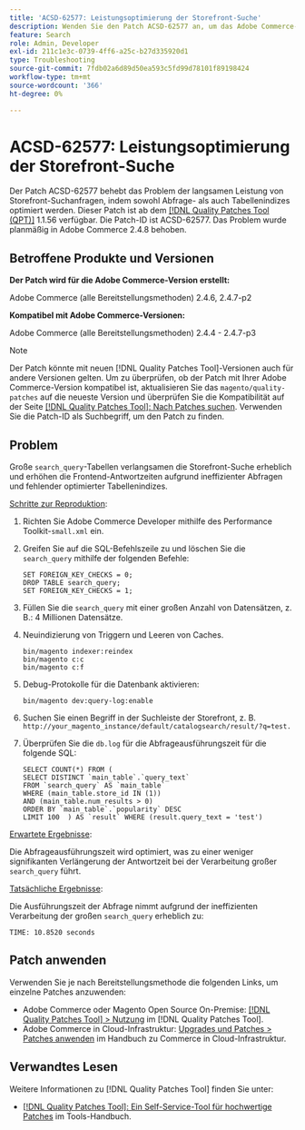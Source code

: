 ```yaml
---
title: 'ACSD-62577: Leistungsoptimierung der Storefront-Suche'
description: Wenden Sie den Patch ACSD-62577 an, um das Adobe Commerce-Problem zu beheben, bei dem die Storefront-Suchleistung aufgrund der langsamen Abfrageausführung beeinträchtigt wird, die durch eine große Tabelle „search_query“ verursacht wird.
feature: Search
role: Admin, Developer
exl-id: 211c1e3c-0739-4ff6-a25c-b27d335920d1
type: Troubleshooting
source-git-commit: 7fdb02a6d89d50ea593c5fd99d78101f89198424
workflow-type: tm+mt
source-wordcount: '366'
ht-degree: 0%

---
```


# ACSD-62577: Leistungsoptimierung der Storefront-Suche

Der Patch ACSD-62577 behebt das Problem der langsamen Leistung von Storefront-Suchanfragen, indem sowohl Abfrage- als auch Tabellenindizes optimiert werden. Dieser Patch ist ab dem [[!DNL Quality Patches Tool (QPT)]](/help/tools/quality-patches-tool/quality-patches-tool-to-self-serve-quality-patches.md) 1.1.56 verfügbar. Die Patch-ID ist ACSD-62577. Das Problem wurde planmäßig in Adobe Commerce 2.4.8 behoben.

## Betroffene Produkte und Versionen

**Der Patch wird für die Adobe Commerce-Version erstellt:**

Adobe Commerce (alle Bereitstellungsmethoden) 2.4.6, 2.4.7-p2

**Kompatibel mit Adobe Commerce-Versionen:**

Adobe Commerce (alle Bereitstellungsmethoden) 2.4.4 - 2.4.7-p3

>[!NOTE]
>
>Der Patch könnte mit neuen [!DNL Quality Patches Tool]-Versionen auch für andere Versionen gelten. Um zu überprüfen, ob der Patch mit Ihrer Adobe Commerce-Version kompatibel ist, aktualisieren Sie das `magento/quality-patches` auf die neueste Version und überprüfen Sie die Kompatibilität auf der Seite [[!DNL Quality Patches Tool]: Nach Patches suchen](https://experienceleague.adobe.com/tools/commerce-quality-patches/index.html?lang=de). Verwenden Sie die Patch-ID als Suchbegriff, um den Patch zu finden.

## Problem

Große `search_query`-Tabellen verlangsamen die Storefront-Suche erheblich und erhöhen die Frontend-Antwortzeiten aufgrund ineffizienter Abfragen und fehlender optimierter Tabellenindizes.

<u>Schritte zur Reproduktion</u>:

1. Richten Sie Adobe Commerce Developer mithilfe des Performance Toolkit-`small.xml` ein.
1. Greifen Sie auf die SQL-Befehlszeile zu und löschen Sie die `search_query` mithilfe der folgenden Befehle:

   ```
   SET FOREIGN_KEY_CHECKS = 0;  
   DROP TABLE search_query;  
   SET FOREIGN_KEY_CHECKS = 1;  
   ```

1. Füllen Sie die `search_query` mit einer großen Anzahl von Datensätzen, z. B.: 4 Millionen Datensätze.
1. Neuindizierung von Triggern und Leeren von Caches.

   ```
   bin/magento indexer:reindex  
   bin/magento c:c  
   bin/magento c:f  
   ```

1. Debug-Protokolle für die Datenbank aktivieren:

   ```
   bin/magento dev:query-log:enable  
   ```

1. Suchen Sie einen Begriff in der Suchleiste der Storefront, z. B.
   `http://your_magento_instance/default/catalogsearch/result/?q=test.`
1. Überprüfen Sie die `db.log` für die Abfrageausführungszeit für die folgende SQL:

   ```
   SELECT COUNT(*) FROM (  
   SELECT DISTINCT `main_table`.`query_text`  
   FROM `search_query` AS `main_table`  
   WHERE (main_table.store_id IN (1))  
   AND (main_table.num_results > 0)  
   ORDER BY `main_table`.`popularity` DESC  
   LIMIT 100  ) AS `result` WHERE (result.query_text = 'test')  
   ```

<u>Erwartete Ergebnisse</u>:

Die Abfrageausführungszeit wird optimiert, was zu einer weniger signifikanten Verlängerung der Antwortzeit bei der Verarbeitung großer `search_query` führt.

<u>Tatsächliche Ergebnisse</u>:

Die Ausführungszeit der Abfrage nimmt aufgrund der ineffizienten Verarbeitung der großen `search_query` erheblich zu:

```
TIME: 10.8520 seconds  
```

## Patch anwenden

Verwenden Sie je nach Bereitstellungsmethode die folgenden Links, um einzelne Patches anzuwenden:

* Adobe Commerce oder Magento Open Source On-Premise: [[!DNL Quality Patches Tool] > Nutzung](/help/tools/quality-patches-tool/usage.md) im [!DNL Quality Patches Tool].
* Adobe Commerce in Cloud-Infrastruktur: [Upgrades und Patches > Patches anwenden](https://experienceleague.adobe.com/docs/commerce-cloud-service/user-guide/develop/upgrade/apply-patches.html?lang=de) im Handbuch zu Commerce in Cloud-Infrastruktur.

## Verwandtes Lesen

Weitere Informationen zu [!DNL Quality Patches Tool] finden Sie unter:

* [[!DNL Quality Patches Tool]: Ein Self-Service-Tool für hochwertige Patches](/help/tools/quality-patches-tool/quality-patches-tool-to-self-serve-quality-patches.md) im Tools-Handbuch.
